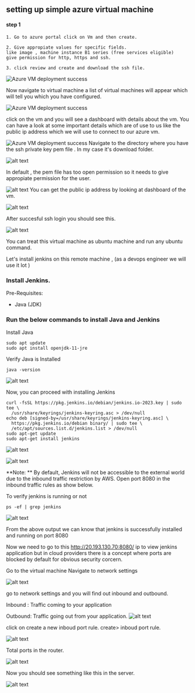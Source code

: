## setting up simple azure virtual machine 

#### step 1 

```
1. Go to azure portal click on Vm and then create.
```

```
2. Give appropiate values for specific fields.
like image , machine instance B1 series (free services eligible)
give permission for http, https and ssh.
```

```
3. click review and create and download the ssh file.
```


![Azure VM deployment success](images/azure_img1.png)

Now navigate to virtual machine a list of virtual machines will appear which will tell you which you have configured.

![Azure VM deployment success](images/azure_img2.png)

click on the vm and you will see a dashboard with details about the vm. 
You can have a look at some important details which are of use to us like the public ip address which we will use to connect to our azure vm.

![Azure VM deployment success](images/azure_img3_dashoard_details.png)
Navigate to the directory where you have the ssh private key pem file . In my case it's download folder.

![alt text](azure_img4_pemfile.png) 

In default , the pem file has too open permission so it needs to give appropiate permission for the user.

![alt text](azure_img5_sshloginsteps.png)
You can get the public ip address by looking at dashboard of the vm.

![alt text](azure_img6_publicipaddress.png)

After succesful ssh login you should see this.

![alt text](azure_img7_login_success_screen.png)

You can treat this virtual machine as ubuntu machine and run any ubuntu command.

Let's install jenkins on this remote machine , (as a devops engineer we will use it lot )

### Install Jenkins.

Pre-Requisites:
 - Java (JDK)

### Run the below commands to install Java and Jenkins

Install Java

```
sudo apt update
sudo apt install openjdk-11-jre
```

Verify Java is Installed

```
java -version

```
![alt text](azure_img8_java_install_successful.png)

Now, you can proceed with installing Jenkins

```
curl -fsSL https://pkg.jenkins.io/debian/jenkins.io-2023.key | sudo tee \
  /usr/share/keyrings/jenkins-keyring.asc > /dev/null
echo deb [signed-by=/usr/share/keyrings/jenkins-keyring.asc] \
  https://pkg.jenkins.io/debian binary/ | sudo tee \
  /etc/apt/sources.list.d/jenkins.list > /dev/null
sudo apt-get update
sudo apt-get install jenkins
```
![alt text](azure_img9_java_install_successful.png)

![alt text](azure_img10_jenkins_install.png)


**Note: ** By default, Jenkins will not be accessible to the external world due to the inbound traffic restriction by AWS. Open port 8080 in the inbound traffic rules as show below.

To verify jenkins is running or not 

```
ps -ef | grep jenkins
```
![alt text](azure_img11_jenkins_process_running.png)

From the above output we can know that jenkins is successfully installed and running on port 8080

Now we need to go to this http://20.193.130.70:8080/  ip to view jenkins application but in cloud providers there is a concept where ports are blocked by default for obvious security corcern.

Go to the virtual machine 
Navigate to network settings

![alt text](azure_img12_networksettings.png)

go to network settings and you will find out inbound and outbound.

Inbound : Traffic coming to your application

Outbound: Traffic going out from your application.
![alt text](azure_img12_inboud_ports.png)

click on create a new inboud port rule.
create> inboud port rule.

![alt text](azure_img13_jenkins_process_running.png)

Total ports in the router.

![alt text](azure_img14_inboutports2.png)

Now you should see something like this in the server.

![alt text](zure_img15_jenkinsoutput.png)














